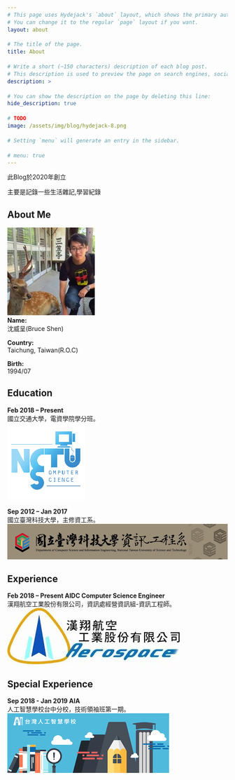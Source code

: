 ```yaml
---
# This page uses Hydejack's `about` layout, which shows the primary author's picture and about text at the top.
# You can change it to the regular `page` layout if you want.
layout: about

# The title of the page.
title: About

# Write a short (~150 characters) description of each blog post.
# This description is used to preview the page on search engines, social media, etc.
description: >

# You can show the description on the page by deleting this line:
hide_description: true

# TODO
image: /assets/img/blog/hydejack-8.png

# Setting `menu` will generate an entry in the sidebar.

# menu: true
---
```


此Blog於2020年創立

主要是記錄一些生活雜記,學習紀錄


## About Me

![](/assets/img/me.jpg)<BR>
**Name:**<BR>
沈威呈(Bruce Shen)<BR>
 
**Country:**<BR>
Taichung, Taiwan(R.O.C)<BR>
 
**Birth:**<BR>
1994/07<BR>



## Education

**Feb 2018 – Present**<BR>
國立交通大學，電資學院學分班。<BR>
![](/assets/img/About/NCTU2.png)

**Sep 2012 – Jan 2017**<BR>
國立臺灣科技大學，主修資工系。<BR>
![](/assets/img/About/NTUST_CS.png)<BR>


## Experience

**Feb 2018 – Present AIDC Computer Science Engineer**<BR>
漢翔航空工業股份有限公司，資訊處經營資訊組-資訊工程師。<BR>
![](/assets/img/About/AIDC.jpeg)<BR>

## Special Experience

**Sep 2018 - Jan 2019 AIA**<BR>
人工智慧學校台中分校，技術領袖班第一期。<BR>
![](/assets/img/About/AIA.png)<BR>

<!-- 
code block
~~~js
~~~
 -->
<!-- 
|                                     | Free                                   | PRO                                          |
|:------------------------------------|:--------------------------------------:|:--------------------------------------------:|
| Blog                                | &#x2714;                               | &#x2714;                                     |
| [Features][feat]                    | &#x2714;                               | &#x2714;                                     |
| [Portfolio] Layout                  |                                        | &#x2714;                                     |
| [Resume] Layout                     |                                        | &#x2714;                                     |
| [Welcome] Layout                    |                                        | &#x2714;                                     |
| [Newsletter Box][news]              |                                        | &#x2714;                                     |
| [Custom Forms][forms]               |                                        | &#x2714;                                     |
| No Hydejack Branding                |                                        | &#x2714;                                     |
| License                             | [GPL-3.0][license]                     | [PRO]                                        |
| Source                              | [GitHub][src]                          | Included                                     |
| Support[^1]                         | No                                     | No                                           |
| Price                               | Free                                   | $29                                          |
|                                     | [**Download**][kit]                    | [**Buy Now - $29**][buy] [^2]                |
{:.stretch-table}
 -->

[blog]: https://www.xiaosean.website
[post]: https://www.xiaosean.website/posts/
[臺灣科技大學電腦研習社]: https://www.facebook.com/ntustcc
